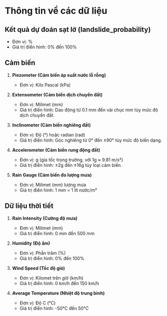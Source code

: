 # Thông tin về các dữ liệu

## Kết quả dự đoán sạt lỡ (landslide_probability)
- Đơn vị: %
- Giá trị điển hình: 0% đến 100%

## Cảm biến

1. **Piezometer (Cảm biến áp suất nước lỗ rỗng)**
   - Đơn vị: Kilo Pascal (kPa)


2. **Extensometer (Cảm biến dịch chuyển đất)**
   - Đơn vị: Milimet (mm)
   - Giá trị điển hình: Dao động từ 0.1 mm đến vài chục mm tùy mức độ dịch chuyển đất.

3. **Inclinometer (Cảm biến nghiêng đất)**
   - Đơn vị: Độ (°) hoặc radian (rad)
   - Giá trị điển hình: Góc nghiêng từ 0° đến ±90° tùy mức độ biến dạng.

4. **Accelerometer (Cảm biến rung động đất)**
   - Đơn vị: g (gia tốc trọng trường, với 1g ≈ 9.81 m/s²)
   - Giá trị điển hình: ±2g đến ±16g tùy loại cảm biến.

5. **Rain Gauge (Cảm biến đo lượng mưa)**
   - Đơn vị: Milimet (mm) lượng mưa
   - Giá trị điển hình: 1 mm = 1 lít nước/m²

## Dữ liệu thời tiết

1. **Rain Intensity (Cường độ mưa)**
   - Đơn vị: Milimet (mm)
   - Giá trị điển hình: 0 mm đến 500 mm

2. **Humidity (Độ ẩm)**
   - Đơn vị: Phần trăm (%)
   - Giá trị điển hình: 0% đến 100%

3. **Wind Speed (Tốc độ gió)**
   - Đơn vị: Kilomet trên giờ (km/h)
   - Giá trị điển hình: 0 km/h đến 150 km/h

4. **Average Temperature (Nhiệt độ trung bình)**
   - Đơn vị: Độ C (°C)
   - Giá trị điển hình: -50°C đến 50°C